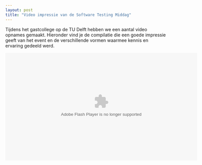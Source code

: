 ```yaml
---
layout: post
title: "Video impressie van de Software Testing Middag"
---
```


Tijdens het gastcollege op de TU Delft hebben we een aantal video opnames gemaakt. Hieronder vind je de compilatie die een goede impressie geeft van het event en de verschillende vormen waarmee kennis en ervaring gedeeld werd.

 <object type="application/x-shockwave-flash" width="600" height="337" data="http://www.flickr.com/apps/video/stewart.swf?v=70645" classid="clsid:D27CDB6E-AE6D-11cf-96B8-444553540000"> <param name="flashvars" value="intl_lang=en-us&amp;photo_secret=b58c107604&amp;photo_id=3434225095"> <param name="movie" value="http://www.flickr.com/apps/video/stewart.swf?v=70645"> <param name="bgcolor" value="#000000"> <param name="allowFullScreen" value="true"><embed type="application/x-shockwave-flash" src="http://www.flickr.com/apps/video/stewart.swf?v=70645" mce_src="http://www.flickr.com/apps/video/stewart.swf?v=70645" bgcolor="#000000" allowfullscreen="true" flashvars="intl_lang=en-us&amp;photo_secret=b58c107604&amp;photo_id=3434225095" height="337" width="600"></object>
